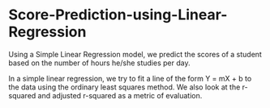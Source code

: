 # Score-Prediction-using-Linear-Regression
Using a Simple Linear Regression model, we predict the scores of a student based on the number of hours he/she studies per day.

In a simple linear regression, we try to fit a line of the form Y = mX + b to the data using the ordinary least squares method. We also look at the r-squared and adjusted r-squared as a metric of evaluation.
